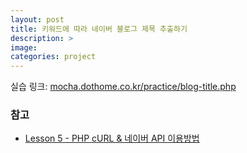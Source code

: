 ```yaml
---
layout: post
title: 키워드에 따라 네이버 블로그 제목 추출하기
description: >
image: 
categories: project
---
```


실습 링크: [mocha.dothome.co.kr/practice/blog-title.php](http://mocha.dothome.co.kr/practice/blog-title.php)

### 참고
* [Lesson 5 - PHP cURL & 네이버 API 이용방법](https://mochastudy.github.io/study/php-curl-naver-api/)


